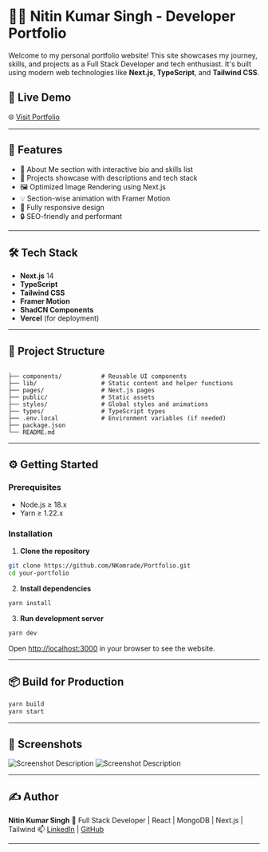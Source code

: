 # 🧑‍💻 Nitin Kumar Singh - Developer Portfolio

Welcome to my personal portfolio website! This site showcases my journey, skills, and projects as a Full Stack Developer and tech enthusiast. It's built using modern web technologies like **Next.js**, **TypeScript**, and **Tailwind CSS**.

## 🔗 Live Demo

🌐 [Visit Portfolio](https://portfolio-nitin-kumar-singhs-projects-8adcc343.vercel.app) <!-- Replace with actual URL -->

---

## 🚀 Features

- 📌 About Me section with interactive bio and skills list
- 📂 Projects showcase with descriptions and tech stack
- 🖼️ Optimized Image Rendering using Next.js
- 💡 Section-wise animation with Framer Motion
- 📱 Fully responsive design
- 🔒 SEO-friendly and performant

---

## 🛠️ Tech Stack

- **Next.js** 14
- **TypeScript**
- **Tailwind CSS**
- **Framer Motion**
- **ShadCN Components**
- **Vercel** (for deployment)

---

## 📁 Project Structure

```

├── components/           # Reusable UI components
├── lib/                  # Static content and helper functions
├── pages/                # Next.js pages
├── public/               # Static assets
├── styles/               # Global styles and animations
├── types/                # TypeScript types
├── .env.local            # Environment variables (if needed)
├── package.json
└── README.md

```

---

## ⚙️ Getting Started

### Prerequisites

- Node.js ≥ 18.x
- Yarn ≥ 1.22.x

### Installation

1. **Clone the repository**

```bash
git clone https://github.com/NKomrade/Portfolio.git
cd your-portfolio
```

2. **Install dependencies**

```bash
yarn install
```

3. **Run development server**

```bash
yarn dev
```

Open [http://localhost:3000](http://localhost:3000) in your browser to see the website.

---

## 📦 Build for Production

```bash
yarn build
yarn start
```

---

## 📸 Screenshots

![Screenshot Description](/Website/HOME.png)
![Screenshot Description](/Website/ABOUT.png)


---

## ✍️ Author

**Nitin Kumar Singh**
🚀 Full Stack Developer | React | MongoDB | Next.js | Tailwind
📫 [LinkedIn](https://www.linkedin.com/in/nitin-kumar-singh-87a281242/) | [GitHub](https://github.com/NKomrade)

---
